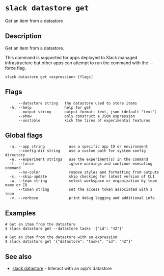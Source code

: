 # `slack datastore get`

Get an item from a datastore

## Description

Get an item from a datastore.

This command is supported for apps deployed to Slack managed infrastructure but
other apps can attempt to run the command with the --force flag.

```
slack datastore get <expression> [flags]
```

## Flags

```
      --datastore string   the datastore used to store items
  -h, --help               help for get
      --output string      output format: text, json (default "text")
      --show               only construct a JSON expression
      --unstable           kick the tires of experimental features
```

## Global flags

```
  -a, --app string           use a specific app ID or environment
      --config-dir string    use a custom path for system config directory
  -e, --experiment strings   use the experiment(s) in the command
  -f, --force                ignore warnings and continue executing command
      --no-color             remove styles and formatting from outputs
  -s, --skip-update          skip checking for latest version of CLI
  -w, --team string          select workspace or organization by team name or ID
      --token string         set the access token associated with a team
  -v, --verbose              print debug logging and additional info
```

## Examples

```
# Get an item from the datastore
$ slack datastore get --datastore tasks '{"id": "42"}'

# Get an item from the datastore with an expression
$ slack datastore get '{"datastore": "tasks", "id": "42"}'
```

## See also

* [slack datastore](slack_datastore)	 - Interact with an app's datastore

